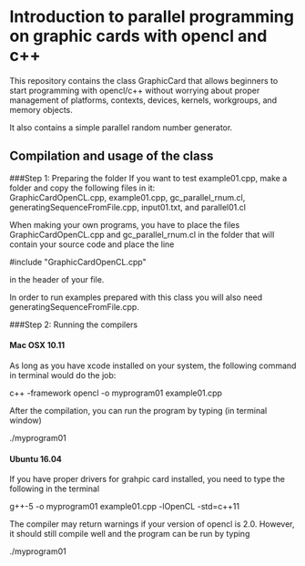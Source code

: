 # Introduction to parallel programming on graphic cards with opencl and c++
This repository contains the class GraphicCard that allows beginners to start programming with opencl/c++ without worrying about proper management of platforms, contexts, devices, kernels, workgroups, and memory objects.

It also contains a simple parallel random number generator.

## Compilation and usage of the class

###Step 1: Preparing the folder
If you want to test example01.cpp, make a folder and copy the following files in it:  
GraphicCardOpenCL.cpp, example01.cpp, gc_parallel_rnum.cl, generatingSequenceFromFile.cpp, input01.txt, and parallel01.cl

When making your own programs, you have to place the files GraphicCardOpenCL.cpp and gc_parallel_rnum.cl in the folder that will contain your source code and place the line 

  #include "GraphicCardOpenCL.cpp"

in the header of your file. 

In order to run examples prepared with this class you will also need generatingSequenceFromFile.cpp. 

###Step 2: Running the compilers
#### Mac OSX 10.11
As long as you have xcode installed on your system, the following command in terminal would do the job: 

  c++ -framework opencl -o myprogram01 example01.cpp

After the compilation, you can run the program by typing (in terminal window)

  ./myprogram01

#### Ubuntu 16.04
If you have proper drivers for grahpic card installed, you need to type the following in the terminal

  g++-5 -o myprogram01 example01.cpp -lOpenCL -std=c++11

The compiler may return warnings if your version of opencl is 2.0. However, it should still compile well and the program can be run by typing

  ./myprogram01
